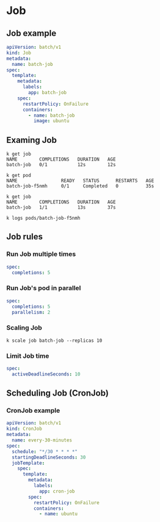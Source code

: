 # Job

## Job example
```yaml
apiVersion: batch/v1
kind: Job
metadata:
  name: batch-job
spec:
  template:
    metadata:
      labels:
        app: batch-job
    spec:
      restartPolicy: OnFailure
      containers:
        - name: batch-job
          image: ubuntu
```

## Examing Job
```shell
k get job
NAME        COMPLETIONS   DURATION   AGE
batch-job   0/1           12s        12s

k get pod
NAME                READY   STATUS      RESTARTS   AGE
batch-job-f5nmh     0/1     Completed   0          35s

k get job         
NAME        COMPLETIONS   DURATION   AGE
batch-job   1/1           13s        37s

k logs pods/batch-job-f5nmh
```

## Job rules
### Run Job multiple times
```yaml
spec:
  completions: 5
```

### Run Job's pod in parallel
```yaml
spec:
  completions: 5
  parallelism: 2 
```

### Scaling Job
```shell
k scale job batch-job --replicas 10
```

### Limit Job time
```yaml
spec:
  activeDeadlineSeconds: 10
```

## Scheduling Job (CronJob)
### CronJob example
```yaml
apiVersion: batch/v1
kind: CronJob
metadata:
  name: every-30-minutes
spec:
  schedule: "*/30 * * * *"
  startingDeadlineSeconds: 30
  jobTemplate:
    spec:
      template:
        metadata:
          labels:
            app: cron-job
        spec:
          restartPolicy: OnFailure
          containers:
            - name: ubuntu
```
